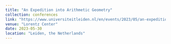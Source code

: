 ```yaml
---
title: "An Expedition into Arithmetic Geometry"
collection: conferences
link: "https://www.universiteitleiden.nl/en/events/2023/05/an-expedition-into-arithmetic-geometry"
venue: "Lorentz Center"
date: 2023-05-30
location: "Leiden, the Netherlands"
---
```

